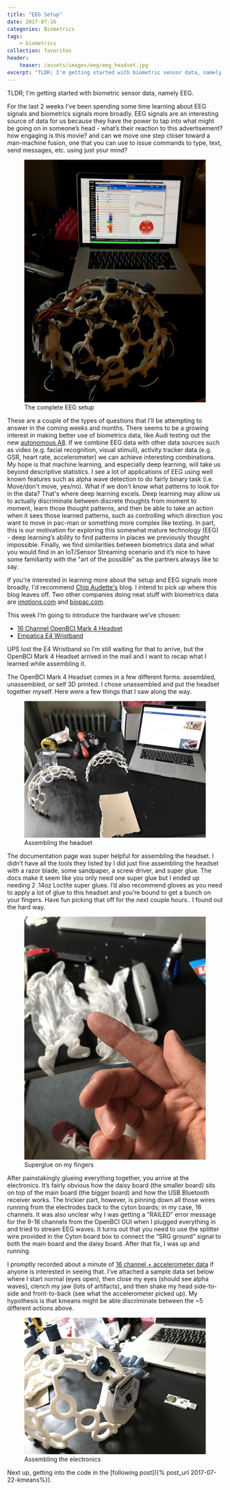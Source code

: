```yaml
---
title: "EEG Setup"
date: 2017-07-16
categories: Biometrics
tags:
    - biometrics
collection: favorites
header:
    teaser: /assets/images/eeg/eeg_headset.jpg
excerpt: "TLDR; I'm getting started with biometric sensor data, namely EEG."
---
```

TLDR; I'm getting started with biometric sensor data, namely EEG.

For the last 2 weeks I’ve been spending some time learning about EEG signals and biometrics signals more broadly. EEG signals are an interesting source of data for us because they have the power to tap into what might be going on in someone’s head - what’s their reaction to this advertisement? how engaging is this movie? and can we move one step closer toward a man-machine fusion, one that you can use to issue commands to type, text, send messages, etc. using just your mind?

<figure class="align-center">
  <img src="/assets/images/eeg/complete_setup.jpg" alt="the complete EEG setup">
  <figcaption>The complete EEG setup</figcaption>
</figure>

These are a couple of the types of questions that I’ll be attempting to answer in the coming weeks and months. There seems to be a growing interest in making better use of biometrics data, like Audi testing out the new <a href="https://www.engadget.com/2017/07/13/audi-millenials-self-driving-boredom/" target="_blank">autonomous A8</a>. If we combine EEG data with other data sources such as video (e.g. facial recognition, visual stimuli), activity tracker data (e.g. GSR, heart rate, accelerometer) we can achieve interesting combinations. My hope is that machine learning, and especially deep learning, will take us beyond descriptive statistics. I see a lot of applications of EEG using well known features such as alpha wave detection to do fairly binary task (i.e. Move/don't move, yes/no). What if we don't know what patterns to look for in the data? That's where deep learning excels. Deep learning may allow us to actually discriminate between discrete thoughts from moment to moment, learn those thought patterns, and then be able to take an action when it sees those learned patterns, such as controlling which direction you want to move in pac-man or something more complex like texting. In part, this is our motivation for exploring this somewhat mature technology (EEG) - deep learning’s ability to find patterns in places we previously thought impossible.  Finally, we find similarities between biometrics data and what you would find in an IoT/Sensor Streaming scenario and it’s nice to have some familiarity with the "art of the possible” as the partners always like to say.

If you're interested in learning more about the setup and EEG signals more broadly, I'd recommend <a href="eeghacker.blogspot.com blog" target="_blank">Chip Audette's</a> blog. I intend to pick up where this blog leaves off. Two other companies doing neat stuff with biometrics data are <a href="imotions.com" target="_blank">imotions.com</a> and <a href="biopac.com" target="_blank">biopac.com</a>.

This week I’m going to introduce the hardware we’ve chosen:

- <a href="https://shop.openbci.com/collections/frontpage/products/ultracortex-mark-iv?variant=23280741955" target="_blank">16 Channel OpenBCI Mark 4 Headset</a>
- <a href="https://www.empatica.com/e4-wristband" target="_blank">Empatica E4 Wristband</a>

UPS lost the E4 Wristband so I’m still waiting for that to arrive, but the OpenBCI Mark 4 Headset arrived in the mail and I want to recap what I learned while assembling it.

The OpenBCI Mark 4 Headset comes in a few different forms: assembled, unassembled, or self 3D printed. I chose unassembled and put the headset together myself. Here were a few things that I saw along the way.

<figure class="align-center">
  <img src="/assets/images/eeg/assembly_1.JPG" alt="Assembling the headset">
  <figcaption>Assembling the headset</figcaption>
</figure>

The documentation page was super helpful for assembling the headset. I didn’t have all the tools they listed by I did just fine assembling the headset with a razor blade, some sandpaper, a screw driver, and super glue. The docs make it seem like you only need one super glue but I ended up needing 2 .14oz Loctite super glues. I’d also recommend gloves as you need to apply a lot of glue to this headset and you’re bound to get a bunch on your fingers. Have fun picking that off for the next couple hours.. I found out the hard way.

<figure class="align-center">
  <img src="/assets/images/eeg/assembly_2.JPG" alt="Superglue on my fingers">
  <figcaption>Superglue on my fingers</figcaption>
</figure>

After painstakingly glueing everything together, you arrive at the electronics. It’s fairly obvious how the daisy board (the smaller board) sits on top of the main board (the bigger board) and how the USB Bluetooth receiver works. The trickier part, however, is pinning down all those wires running from the electrodes back to the cyton boards; in my case, 16 channels. It was also unclear why I was getting a “RAILED” error message for the 9-16 channels from the OpenBCI GUI when I plugged everything in and tried to stream EEG waves. It turns out that you need to use the splitter wire provided in the Cyton board box to connect the “SRG ground” signal to both the main board and the daisy board. After that fix, I was up and running.

I promptly recorded about a minute of <a href="https://github.com/ToddMorrill/EEG/tree/master/kmeans/data" target="_blank">16 channel + accelerometer data</a> if anyone is interested in seeing that. I’ve attached a sample data set below where I start normal (eyes open), then close my eyes (should see alpha waves), clench my jaw (lots of artifacts), and then shake my head side-to-side and front-to-back (see what the accelerometer picked up). My hypothesis is that kmeans might be able discriminate between the ~5 different actions above.

<figure class="align-center">
  <img src="/assets/images/eeg/assembly_4.JPG" alt="Assembling the electronics">
  <figcaption>Assembling the electronics</figcaption>
</figure>

Next up, getting into the code in the [following post]({% post_url 2017-07-22-kmeans%}).